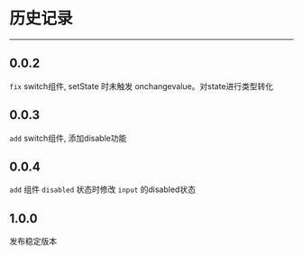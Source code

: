 # 历史记录

---


## 0.0.2

`fix` switch组件, setState 时未触发 onchangevalue。对state进行类型转化


## 0.0.3

`add` switch组件, 添加disable功能

## 0.0.4

`add` 组件 `disabled` 状态时修改 `input` 的disabled状态

## 1.0.0

发布稳定版本
